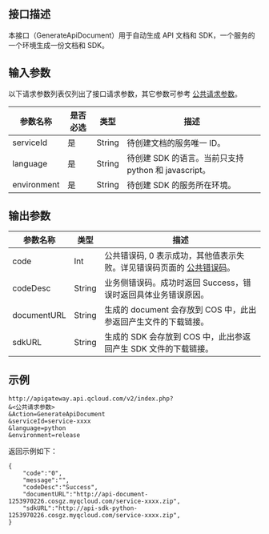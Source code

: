## 接口描述

本接口（GenerateApiDocument）用于自动生成 API 文档和 SDK，一个服务的一个环境生成一份文档和 SDK。

## 输入参数

以下请求参数列表仅列出了接口请求参数，其它参数可参考 [公共请求参数](/document/api/213/6976)。

| 参数名称        | 是否必选 | 类型     | 描述            |
| ----------- | ---- | ------ | ------------- |
| serviceId   | 是    | String | 待创建文档的服务唯一 ID。 |
| language    | 是    | String | 待创建 SDK 的语言。当前只支持 python 和 javascript。 |
| environment | 是    | String | 待创建 SDK 的服务所在环境。 |

## 输出参数
| 参数名称         | 类型     | 描述                                       |
| ------------ | ------ | ---------------------------------------- |
| code         | Int    | 公共错误码, 0 表示成功，其他值表示失败。详见错误码页面的 <a href="http://tcecqpoc.fsphere.cn/doc/api/372/%E9%94%99%E8%AF%AF%E7%A0%81#1.E3.80.81.E5.85.AC.E5.85.B1.E9.94.99.E8.AF.AF.E7.A0.81" title="公共错误码">公共错误码</a>。 |
| codeDesc     | String | 业务侧错误码。成功时返回 Success，错误时返回具体业务错误原因。       |
| documentURL | String | 生成的 document 会存放到 COS 中，此出参返回产生文件的下载链接。      |
| sdkURL | String | 生成的 SDK 会存放到 COS 中，此出参返回产生 SDK 文件的下载链接。        |

## 示例 
```
http://apigateway.api.qcloud.com/v2/index.php?
&<公共请求参数>
&Action=GenerateApiDocument
&serviceId=service-xxxx
&language=python
&environment=release
```
返回示例如下：
```
{
    "code":"0",
    "message":"",
    "codeDesc":"Success",      
    "documentURL":"http://api-document-1253970226.cosgz.myqcloud.com/service-xxxx.zip",
	"sdkURL":"http://api-sdk-python-1253970226.cosgz.myqcloud.com/service-xxxx.zip",
}
```





